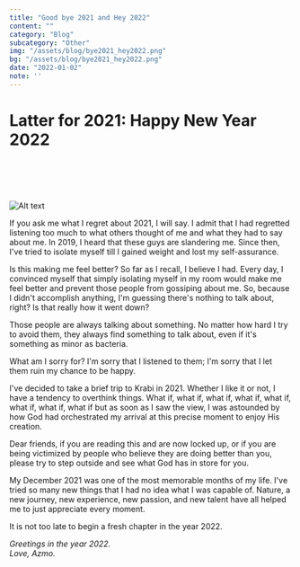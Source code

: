 ```yaml
---
title: "Good bye 2021 and Hey 2022"
content: ""
category: "Blog"
subcategory: "Other"
img: "/assets/blog/bye2021_hey2022.png"
bg: "/assets/blog/bye2021_hey2022.png"
date: "2022-01-02"
note: ''
---
```


# Latter for 2021: Happy New Year 2022   
#           

![Alt text](/assets/blog/ezgif-2-f687d9f662.gif)

If you ask me what I regret about 2021, I will say. I admit that I had regretted listening too much to what others thought of me and what they had to say about me. In 2019, I heard that these guys are slandering me. Since then, I've tried to isolate myself till I gained weight and lost my self-assurance. 

Is this making me feel better? So far as I recall, I believe I had. Every day, I convinced myself that simply isolating myself in my room would make me feel better and prevent those people from gossiping about me. So, because I didn't accomplish anything, I'm guessing there's nothing to talk about, right? Is that really how it went down? 

Those people are always talking about something. No matter how hard I try to avoid them, they always find something to talk about, even if it's something as minor as bacteria. 

What am I sorry for? I'm sorry that I listened to them; I'm sorry that I let them ruin my chance to be happy. 

I've decided to take a brief trip to Krabi in 2021. Whether I like it or not, I have a tendency to overthink things. What if, what if, what if, what if, what if, what if, what if, what if but  as soon as I saw the view, I was astounded by how God had orchestrated my arrival at this precise moment to enjoy His creation. 

Dear friends, if you are reading this and are now locked up, or if you are being victimized by people who believe they are doing better than you, please try to step outside and see what God has in store for you. 

My December 2021 was one of the most memorable months of my life. I've tried so many new things that I had no idea what I was capable of. Nature, a new journey, new experience, new passion, and new talent have all helped me to just appreciate every moment. 

It is not too late to begin a fresh chapter in the year 2022.  

*Greetings in the year 2022.*  
*Love, Azmo.*